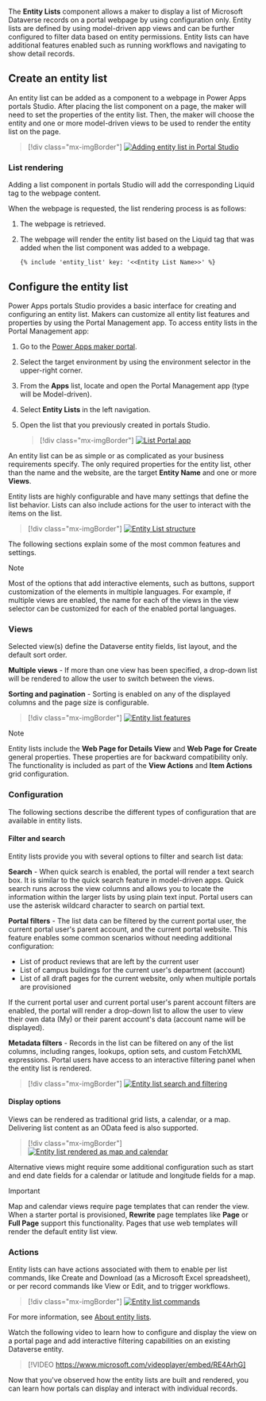 The **Entity Lists** component allows a maker to display a list of Microsoft Dataverse records on a portal webpage by using configuration only. Entity lists are defined by using model-driven app views and can be further configured to filter data based on entity permissions. Entity lists can have additional features enabled such as running workflows and navigating to show detail records. 

## Create an entity list 

An entity list can be added as a component to a webpage in Power Apps portals Studio. After placing the list component on a page, the maker will need to set the properties of the entity list. Then, the maker will choose the entity and one or more model-driven views to be used to render the entity list on the page.

> [!div class="mx-imgBorder"]
> [![Adding entity list in Portal Studio](../media/2-entity-list-portal-studio-ss.png)](../media/2-entity-list-portal-studio-ss.png#lightbox)

### List rendering

Adding a list component in portals Studio will add the corresponding Liquid tag to the webpage content.

When the webpage is requested, the list rendering process is as follows:

1. The webpage is retrieved.
1. The webpage will render the entity list based on the Liquid tag that was added when the list component was added to a webpage.

    ```twig
    {% include 'entity_list' key: '<<Entity List Name>>' %}
    ```

## Configure the entity list

Power Apps portals Studio provides a basic interface for creating and configuring an entity list. Makers can customize all entity list features and properties by using the Portal Management app. To access entity lists in the Portal Management app:

1. Go to the [Power Apps maker portal](https://make.powerapps.com/?azure-portal=true).
1. Select the target environment by using the environment selector in the upper-right corner.
1. From the **Apps** list, locate and open the Portal Management app (type will be Model-driven).
1. Select **Entity Lists** in the left navigation.
1. Open the list that you previously created in portals Studio.

    > [!div class="mx-imgBorder"]
    > [![List Portal app](../media/2-list-portal-app-ssm.png)](../media/2-list-portal-app-ssm.png#lightbox)

An entity list can be as simple or as complicated as your business requirements specify. The only required properties for the entity list, other than the name and the website, are the target **Entity Name** and one or more **Views**. 

Entity lists are highly configurable and have many settings that define the list behavior. Lists can also include actions for the user to interact with the items on the list.

> [!div class="mx-imgBorder"]
> [![Entity List structure](../media/2-entity-list-overview-c.png)](../media/2-entity-list-overview-c.png#lightbox)

The following sections explain some of the most common features and settings. 

> [!NOTE]
> Most of the options that add interactive elements, such as buttons, support customization of the elements in multiple languages. For example, if multiple views are enabled, the name for each of the views in the view selector can be customized for each of the enabled portal languages.

### Views

Selected view(s) define the Dataverse entity fields, list layout, and the default sort order. 

**Multiple views** - If more than one view has been specified, a drop-down list will be rendered to allow the user to switch between the views. 

**Sorting and pagination** - Sorting is enabled on any of the displayed columns and the page size is configurable.

> [!div class="mx-imgBorder"]
> [![Entity list features](../media/2-entity-list-features-ssm.png)](../media/2-entity-list-features-ssm.png#lightbox)

> [!NOTE]
> Entity lists include the **Web Page for Details View** and **Web Page for Create** general properties. These properties are for backward compatibility only. The functionality is included as part of the **View Actions** and **Item Actions** grid configuration.

### Configuration

The following sections describe the different types of configuration that are available in entity lists.

#### Filter and search

Entity lists provide you with several options to filter and search list data:

**Search** - When quick search is enabled, the portal will render a text search box. It is similar to the quick search feature in model-driven apps. Quick search runs across the view columns and allows you to locate the information within the larger lists by using plain text input. Portal users can use the asterisk wildcard character to search on partial text.

**Portal filters** - The list data can be filtered by the current portal user, the current portal user's parent account, and the current portal website. This feature enables some common scenarios without needing additional configuration:

- List of product reviews that are left by the current user
- List of campus buildings for the current user's department (account)
- List of all draft pages for the current website, only when multiple portals are provisioned 

If the current portal user and current portal user's parent account filters are enabled, the portal will render a drop-down list to allow the user to view their own data (My) or their parent account's data (account name will be displayed).

**Metadata filters** - Records in the list can be filtered on any of the list columns, including ranges, lookups, option sets, and custom FetchXML expressions. Portal users have access to an interactive filtering panel when the entity list is rendered.

> [!div class="mx-imgBorder"]
> [![Entity list search and filtering](../media/2-entity-list-features-filtering-ssm.png)](../media/2-entity-list-features-filtering-ssm.png#lightbox)

#### Display options

Views can be rendered as traditional grid lists, a calendar, or a map. Delivering list content as an OData feed is also supported. 

> [!div class="mx-imgBorder"]
> [![Entity list rendered as map and calendar](../media/2-entity-list-map-calendar-ss.png)](../media/2-entity-list-map-calendar-ss.png#lightbox)

Alternative views might require some additional configuration such as start and end date fields for a calendar or latitude and longitude fields for a map.

> [!IMPORTANT]
> Map and calendar views require page templates that can render the view. When a starter portal is provisioned, **Rewrite** page templates like **Page** or **Full Page** support this functionality. Pages that use web templates will render the default entity list view.

### Actions

Entity lists can have actions associated with them to enable per list commands, like Create and Download (as a Microsoft Excel spreadsheet), or per record commands like View or Edit, and to trigger workflows.

> [!div class="mx-imgBorder"]
> [![Entity list commands](../media/2-entity-list-features-commands-ssm.png)](../media/2-entity-list-features-commands-ssm.png#lightbox)

For more information, see [About entity lists](https://docs.microsoft.com/powerapps/maker/portals/configure/entity-lists/?azure-portal=true).

Watch the following video to learn how to configure and display the view on a portal page and add interactive filtering capabilities on an existing Dataverse entity.

> [!VIDEO https://www.microsoft.com/videoplayer/embed/RE4ArhG]

Now that you've observed how the entity lists are built and rendered, you can learn how portals can display and interact with individual records.

